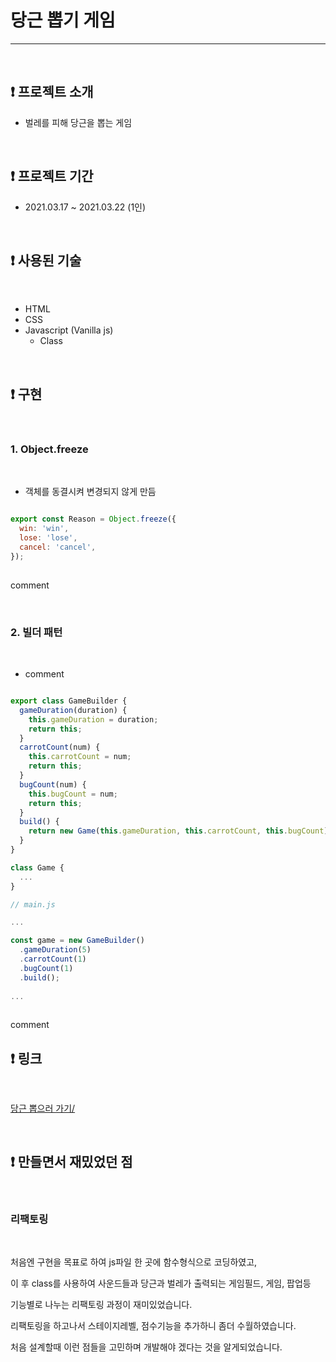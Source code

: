 # 당근 뽑기 게임
---

<br>

## ❗️ 프로젝트 소개

- 벌레를 피해 당근을 뽑는 게임

<br>

## ❗️ 프로젝트 기간

- 2021.03.17 ~ 2021.03.22 (1인)

<br>

## ❗️ 사용된 기술

<br>

- HTML
- CSS
- Javascript (Vanilla js)
    - Class
    
<br>

## ❗️ 구현

<br>

### 1.  Object.freeze

<br>

- 객체를 동결시켜 변경되지 않게 만듬

```javascript

export const Reason = Object.freeze({
  win: 'win',
  lose: 'lose',
  cancel: 'cancel',
});
	
```

comment

<br>

### 2.  빌더 패턴

<br>

- comment

```javascript

export class GameBuilder {
  gameDuration(duration) {
    this.gameDuration = duration;
    return this;
  }
  carrotCount(num) {
    this.carrotCount = num;
    return this;
  }
  bugCount(num) {
    this.bugCount = num;
    return this;
  }
  build() {
    return new Game(this.gameDuration, this.carrotCount, this.bugCount);
  }
}

class Game {
  ...  
}

// main.js

...

const game = new GameBuilder()
  .gameDuration(5)
  .carrotCount(1)
  .bugCount(1)
  .build();
  
...
	
```

comment

## ❗️ 링크

<br>

[당근 뽑으러 가기/](https://dok6n.github.io/carrotame/)

<br>

## ❗️ 만들면서 재밌었던 점

<br>

### 리팩토링

<br>

처음엔 구현을 목표로 하여 js파일 한 곳에 함수형식으로 코딩하였고,

이 후 class를 사용하여 사운드들과 당근과 벌레가 출력되는 게임필드, 게임, 팝업등

기능별로 나누는 리팩토링 과정이 재미있었습니다.

리팩토링을 하고나서 스테이지레벨, 점수기능을 추가하니 좀더 수월하였습니다.

처음 설계할때 이런 점들을 고민하며 개발해야 겠다는 것을 알게되었습니다.
